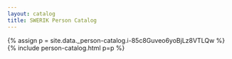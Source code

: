 ```yaml
---
layout: catalog
title: SWERIK Person Catalog
---
```

{% assign p = site.data._person-catalog.i-85c8Guveo6yoBjLz8VTLQw %}
{% include person-catalog.html p=p %}

